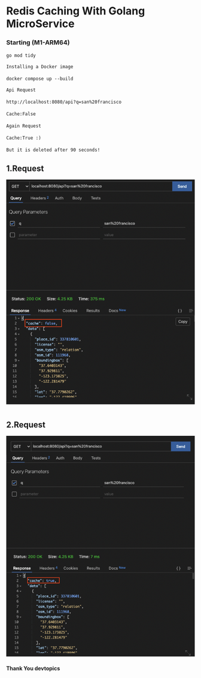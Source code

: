 
# Redis Caching With Golang MicroService

### Starting (M1-ARM64)

```
go mod tidy

```


```
Installing a Docker image

docker compose up --build

```

```
Api Request

http://localhost:8080/api?q=san%20francisco

Cache:False

Again Request

Cache:True :)

But it is deleted after 90 seconds!

```


## 1.Request

<p>
    <img src="./img/firstQuery.png"  style="width:550px;" alt="Observer">

</p>

#

## 2.Request

<p>
    <img src="./img/secondQuery.png"  style="width:550px;" alt="Observer">

</p>

#### Thank You devtopics